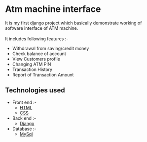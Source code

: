 # Atm machine interface
It is my first django project which basically demonstrate working of software interface of ATM machine.
<br><br> It includes following features :- <br>
  - Withdrawal from saving/credit money<br>
  - Check balance of account<br>
  - View Customers profile <br>
  - Changing ATM PIN <br>
  - Transaction History<br> 
  - Report of Transaction Amount <br>
 ## Technologies used 
  - Front end :-
    - [HTML](https://developer.mozilla.org/en-US/docs/Web/HTML)
    - [CSS](https://developer.mozilla.org/en-US/docs/Web/CSS)
  - Back end :-
    - [Django](https://docs.djangoproject.com/en/3.1/)
  - Database :-
    - [MySql](https://dev.mysql.com/doc/)
    
